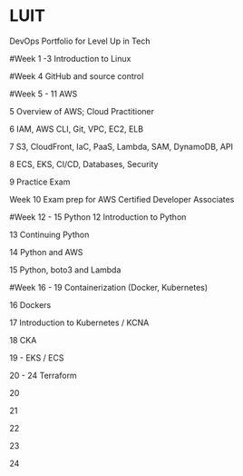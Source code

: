 # LUIT
DevOps Portfolio for Level Up in Tech

#Week 1 -3 
Introduction to Linux

#Week 4 GitHub and source control

#Week 5 - 11 AWS

5 Overview of AWS; Cloud Practitioner

6 IAM, AWS CLI, Git, VPC, EC2, ELB

7 S3, CloudFront, IaC, PaaS, Lambda, SAM, DynamoDB, API

8 ECS, EKS, CI/CD, Databases, Security

9 Practice Exam

Week 10 Exam prep for AWS Certified Developer Associates

#Week 12 - 15 Python
12 Introduction to Python

13 Continuing Python

14 Python and AWS

15 Python, boto3 and Lambda

#Week 16 - 19 Containerization (Docker, Kubernetes)

16 Dockers

17 Introduction to Kubernetes / KCNA

18 CKA

19 - EKS / ECS

20 - 24 Terraform

20

21

22

23

24

